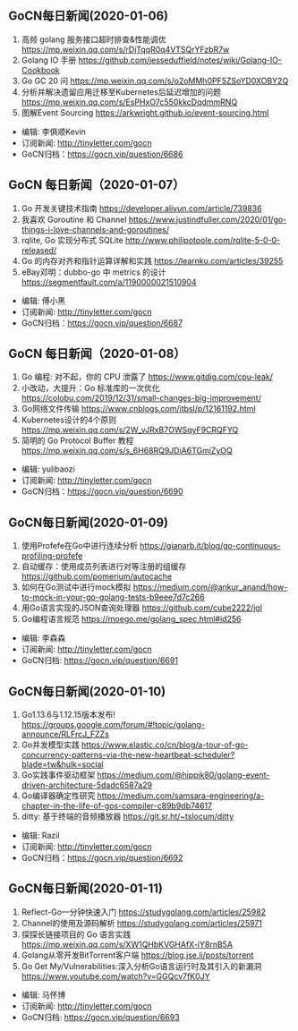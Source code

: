 ## GoCN每日新闻(2020-01-06)

1. 高频 golang 服务接口超时排查&性能调优 https://mp.weixin.qq.com/s/rDjTqqR0q4VTSQrYFzbR7w
2. Golang IO 手册 https://github.com/jesseduffield/notes/wiki/Golang-IO-Cookbook
3. Go GC 20 问 https://mp.weixin.qq.com/s/o2oMMh0PF5ZSoYD0XOBY2Q
4. 分析并解决遗留应用迁移至Kubernetes后延迟增加的问题 https://mp.weixin.qq.com/s/EsPHxO7c550kkcDqdmmRNQ
5. 图解Event Sourcing https://arkwright.github.io/event-sourcing.html

- 编辑: 李俱顺Kevin
- 订阅新闻: http://tinyletter.com/gocn
- GoCN归档：https://gocn.vip/question/6686


## GoCN 每日新闻（2020-01-07）

1. Go 开发关键技术指南 https://developer.aliyun.com/article/739836
2. 我喜欢 Goroutine 和 Channel https://www.justindfuller.com/2020/01/go-things-i-love-channels-and-goroutines/
3. rqlite, Go 实现分布式 SQLite http://www.philipotoole.com/rqlite-5-0-0-released/
4. Go 的内存对齐和指针运算详解和实践 https://learnku.com/articles/39255 
5. eBay邓明：dubbo-go 中 metrics 的设计 https://segmentfault.com/a/1190000021510904

- 编辑: 傅小黑
- 订阅新闻: http://tinyletter.com/gocn
- GoCN归档：https://gocn.vip/question/6687

## GoCN 每日新闻（2020-01-08）

1. Go 编程: 对不起，你的 CPU 泄露了 https://www.gitdig.com/cpu-leak/
2. 小改动，大提升：Go 标准库的一次优化 https://colobu.com/2019/12/31/small-changes-big-improvement/
3. Go网络文件传输 https://www.cnblogs.com/itbsl/p/12161192.html 
4. Kubernetes设计的4个原则 https://mp.weixin.qq.com/s/2W_vJRxB7OWSqyF9CRQFYQ
5. 简明的 Go Protocol Buffer 教程 https://mp.weixin.qq.com/s/s_6H68RQ9JDiA6TGmiZyOQ

- 编辑: yulibaozi
- 订阅新闻: http://tinyletter.com/gocn
- GoCN归档：https://gocn.vip/question/6690

## GoCN每日新闻(2020-01-09)

1. 使用Profefe在Go中进行连续分析 https://gianarb.it/blog/go-continuous-profiling-profefe
2. 自动缓存：使用成员列表进行对等注册的组缓存 https://github.com/pomerium/autocache
3. 如何在Go测试中进行mock模拟 https://medium.com/@ankur_anand/how-to-mock-in-your-go-golang-tests-b9eee7d7c266
4. 用Go语言实现的JSON查询处理器 https://github.com/cube2222/jql
5. Go编程语言规范 https://moego.me/golang_spec.html#id256

- 编辑: 李森森
- 订阅新闻: http://tinyletter.com/gocn
- GoCN归档: https://gocn.vip/question/6691

## GoCN每日新闻(2020-01-10)

1. Go1.13.6与1.12.15版本发布! https://groups.google.com/forum/#!topic/golang-announce/RLFrcJ_FZZs
2. Go并发模型实践 https://www.elastic.co/cn/blog/a-tour-of-go-concurrency-patterns-via-the-new-heartbeat-scheduler?blade=tw&hulk=social
3. Go实践事件驱动框架 https://medium.com/@hippik80/golang-event-driven-architecture-5dadc6587a29
4. Go编译器确定性研究 https://medium.com/samsara-engineering/a-chapter-in-the-life-of-gos-compiler-c89b9db74617
5. ditty: 基于终端的音频播放器 https://git.sr.ht/~tslocum/ditty

- 编辑: Razil
- 订阅新闻: http://tinyletter.com/gocn
- GoCN归档：https://gocn.vip/question/6692  

## GoCN每日新闻(2020-01-11)

1. Reflect-Go一分钟快速入门 https://studygolang.com/articles/25982
2. Channel的使用及源码解析 https://studygolang.com/articles/25971
3. 探探长链接项目的 Go 语言实践 https://mp.weixin.qq.com/s/XW1QHbKVGHAfX-iY8rnB5A
4. Golang从零开发BitTorrent客户端 https://blog.jse.li/posts/torrent
5. Go Get My/Vulnerabilities:深入分析Go语言运行时及其引入的新漏洞 https://www.youtube.com/watch?v=GGQcv7fK0JY

- 编辑: 马怀博 
- 订阅新闻: http://tinyletter.com/gocn
- GoCN归档: https://gocn.vip/question/6693
